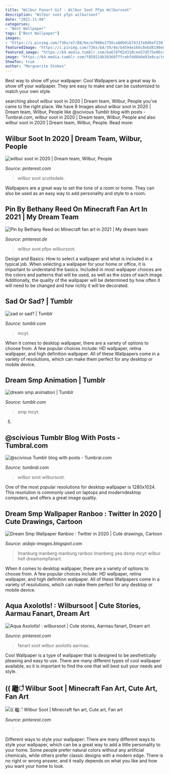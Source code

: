 ```yaml
---
title: "Wilbur Fanart Gif : Wilbur Soot Pfps Wilbursoot"
description: "Wilbur soot pfps wilbursoot"
date: "2021-11-04"
categories:
- "Best Wallpaper"
tags: ["Best Wallpaper"]
images:
- "https://i.pinimg.com/736x/e7/08/6e/e7086e2756ca88b01b74317e8d6ef238.jpg"
featuredImage: "https://i.pinimg.com/736x/b4/59/4e/b4594e166c8ebd8190e8f1d03a00c9e0.jpg"
featured_image: "https://64.media.tumblr.com/ba670f02d310cee57d575e06c4d8bc5d/528f310a74469da2-44/s1280x1920/b55bb8d2c254217e0ff2dd952769ad4300465e98.gifv"
image: "https://64.media.tumblr.com/f859214b393697ffcebfdd6b0e83e9ca/tumblr_pzfnfxrnwu1rys3xro1_500.gif"
ShowToc: true
author: "Marguerite Stokes"
---
```



Best way to show off your wallpaper:
Cool Wallpapers are a great way to show off your wallpaper. They are easy to make and can be customized to match your own style.

	

		
searching about wilbur soot in 2020 | Dream team, Wilbur, People you've came to the right place. We have 8 Images about wilbur soot in 2020 | Dream team, Wilbur, People like @scivious Tumblr blog with posts - Tumbral.com, wilbur soot in 2020 | Dream team, Wilbur, People and also wilbur soot in 2020 | Dream team, Wilbur, People. Read more:
		
    
## Wilbur Soot In 2020 | Dream Team, Wilbur, People

<img loading=lazy src="https://i.pinimg.com/736x/41/cb/76/41cb76bc7e4669a7021ebac43814ebd5.jpg" onerror="this.onerror=null;this.src='https://tse1.mm.bing.net/th?id=OIP.89AS6-LiMJjfETKJhRgsgwHaHJ&amp;pid=15.1';" alt="wilbur soot in 2020 | Dream team, Wilbur, People">

_Source: pinterest.com_

>wilbur soot scottsdale. 

	

Wallpapers are a great way to set the tone of a room or home. They can also be used as an easy way to add personality and style to a room.

    
## Pin By Bethany Reed On Minecraft Fan Art In 2021 | My Dream Team

<img loading=lazy src="https://i.pinimg.com/736x/e6/4b/60/e64b60afae68937edc6ab45d2edad379.jpg" onerror="this.onerror=null;this.src='https://tse4.mm.bing.net/th?id=OIP.JAgOTgrCGFwG8C1mJ2vvFQHaHa&amp;pid=15.1';" alt="Pin by Bethany Reed on Minecraft fan art in 2021 | My dream team">

_Source: pinterest.de_

>wilbur soot pfps wilbursoot. 

	

Design and Basics: How to select a wallpaper and what is included in a typical job.
When selecting a wallpaper for your home or office, it is important to understand the basics. Included in most wallpaper choices are the colors and patterns that will be used, as well as the sizes of each image. Additionally, the quality of the wallpaper will be determined by how often it will need to be changed and how richly it will be decorated.

    
## Sad Or Sad? | Tumblr

<img loading=lazy src="https://64.media.tumblr.com/afd806c8b419fd4f5ac659c0704e79ab/37dc0177e3326400-b5/s500x750/a8ef1d3be9e99b48682e204ac4283fe727dfb75c.png" onerror="this.onerror=null;this.src='https://tse3.mm.bing.net/th?id=OIP.2L_AbVxHQwiLEV6WMUhuAgHaD7&amp;pid=15.1';" alt="sad or sad? | Tumblr">

_Source: tumblr.com_

>mcyt. 

	

When it comes to desktop wallpaper, there are a variety of options to choose from. A few popular choices include: HD wallpaper, retina wallpaper, and high definition wallpaper. All of these Wallpapers come in a variety of resolutions, which can make them perfect for any desktop or mobile device. 

    
## Dream Smp Animation | Tumblr

<img loading=lazy src="https://64.media.tumblr.com/ba670f02d310cee57d575e06c4d8bc5d/528f310a74469da2-44/s1280x1920/b55bb8d2c254217e0ff2dd952769ad4300465e98.gifv" onerror="this.onerror=null;this.src='https://tse3.mm.bing.net/th?id=OIP.eb8MouzYVgiiDuM0kXEvAwHaEK&amp;pid=15.1';" alt="dream smp animation | Tumblr">

_Source: tumblr.com_

>smp mcyt. 

	

5.

    
## @scivious Tumblr Blog With Posts - Tumbral.com

<img loading=lazy src="https://64.media.tumblr.com/f859214b393697ffcebfdd6b0e83e9ca/tumblr_pzfnfxrnwu1rys3xro1_500.gif" onerror="this.onerror=null;this.src='https://tse2.mm.bing.net/th?id=OIP.Ik-DhV0XsrYGJOZPIBuGxgHaGr&amp;pid=15.1';" alt="@scivious Tumblr blog with posts - Tumbral.com">

_Source: tumbral.com_

>wilbur soot wilbursoot. 

	

One of the most popular resolutions for desktop wallpaper is 1280x1024. This resolution is commonly used on laptops and moderndesktop computers, and offers a great image quality.

    
## Dream Smp Wallpaper Ranboo : Twitter In 2020 | Cute Drawings, Cartoon

<img loading=lazy src="https://i.pinimg.com/736x/e7/08/6e/e7086e2756ca88b01b74317e8d6ef238.jpg" onerror="this.onerror=null;this.src='https://tse3.mm.bing.net/th?id=OIP.Ee2Vvp_apCOQ9XHBF1-UMQHaEf&amp;pid=15.1';" alt="Dream Smp Wallpaper Ranboo : Twitter in 2020 | Cute drawings, Cartoon">

_Source: aidajs-images.blogspot.com_

>lmanburg manberg manburg ranboo lmanberg yea dsmp mcyt wilbur hell dreamsmpfanart. 

	

When it comes to desktop wallpaper, there are a variety of options to choose from. A few popular choices include: HD wallpaper, retina wallpaper, and high definition wallpaper. All of these Wallpapers come in a variety of resolutions, which can make them perfect for any desktop or mobile device. 

    
## Aqua Axolotls! : Wilbursoot | Cute Stories, Aarmau Fanart, Dream Art

<img loading=lazy src="https://i.pinimg.com/originals/6c/be/a6/6cbea650825e2d77908ce86f5503c1be.png" onerror="this.onerror=null;this.src='https://tse3.mm.bing.net/th?id=OIP.3iHC33Bk7lJEJdRnCLnmPAHaE8&amp;pid=15.1';" alt="Aqua Axolotls! : wilbursoot | Cute stories, Aarmau fanart, Dream art">

_Source: pinterest.com_

>fanart soot wilbur axolotls aarmau. 

	

Cool Wallpaper is a type of wallpaper that is designed to be aesthetically pleasing and easy to use. There are many different types of cool wallpaper available, so it is important to find the one that will best suit your needs and style.

    
## (( 繼꤬꣦ Wilbur Soot | Minecraft Fan Art, Cute Art, Fan Art

<img loading=lazy src="https://i.pinimg.com/736x/b4/59/4e/b4594e166c8ebd8190e8f1d03a00c9e0.jpg" onerror="this.onerror=null;this.src='https://tse1.mm.bing.net/th?id=OIP.hxjy5Mks25IApwiAUkUarAHaHa&amp;pid=15.1';" alt="(( 繼꤬꣦ Wilbur Soot | Minecraft fan art, Cute art, Fan art">

_Source: pinterest.com_

>. 

	

Different ways to style your wallpaper:
There are many different ways to style your wallpaper, which can be a great way to add a little personality to your home. Some people prefer natural colors without any artificial chemicals, while others prefer classic designs with a modern edge. There is no right or wrong answer, and it really depends on what you like and how you want your home to look.

